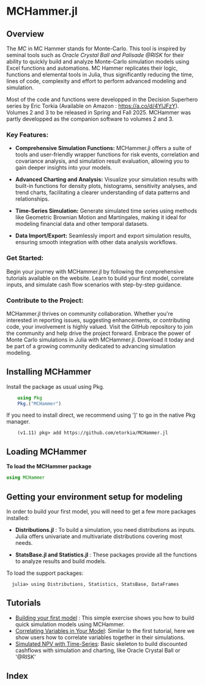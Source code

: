 #  MCHammer.jl

## Overview

The *MC* in MC Hammer stands for Monte-Carlo. This tool is inspired by seminal tools such as *Oracle Crystal Ball and Palisade @RISK* for their ability to quickly build and analyze Monte-Carlo simulation models using Excel functions and automations. MC Hammer replicates their logic, functions and elemental tools in Julia, thus significantly reducing the time, lines of code, complexity and effort to perform advanced modeling and simulation.

Most of the code and functions were developped in the Decision Superhero series by Eric Torkia (Available on Amazon : https://a.co/d/4YlJFzY). Volumes 2 and 3 to be released in Spring and Fall 2025. MCHammer was partly developped as the companion software to volumes 2 and 3. 

### Key Features:

- **Comprehensive Simulation Functions:** MCHammer.jl offers a suite of tools and user-friendly wrapper functions for risk events, correlation and covariance analysis, and simulation result evaluation, allowing you to gain deeper insights into your models. 

- **Advanced Charting and Analysis:** Visualize your simulation results with built-in functions for density plots, histograms, sensitivity analyses, and trend charts, facilitating a clearer understanding of data patterns and relationships. 

- **Time-Series Simulation:** Generate simulated time series using methods like Geometric Brownian Motion and Martingales, making it ideal for modeling financial data and other temporal datasets. 

- **Data Import/Export:** Seamlessly import and export simulation results, ensuring smooth integration with other data analysis workflows. 

### Get Started:

Begin your journey with MCHammer.jl by following the comprehensive tutorials available on the website. Learn to build your first model, correlate inputs, and simulate cash flow scenarios with step-by-step guidance.

### Contribute to the Project:

MCHammer.jl thrives on community collaboration. Whether you're interested in reporting issues, suggesting enhancements, or contributing code, your involvement is highly valued. Visit the GitHub repository to join the community and help drive the project forward. Embrace the power of Monte Carlo simulations in Julia with MCHammer.jl. Download it today and be part of a growing community dedicated to advancing simulation modeling. 

## Installing MCHammer

 Install the package as usual using Pkg.

```julia
    using Pkg
    Pkg.("MCHammer")
```

If you need to install direct, we recommend using ']' to go in the native Pkg manager.

```
    (v1.11) pkg> add https://github.com/etorkia/MCHammer.jl
```

## Loading MCHammer

**To load the MCHammer package**

```julia
using MCHammer
```


## Getting your environment setup for modeling

In order to build your first model, you will need to get a few more packages installed:
* **Distributions.jl** : To build a simulation, you need distributions as inputs. Julia offers univariate and multivariate distributions covering most needs.

* **StatsBase.jl and Statistics.jl** : These packages provide all the functions to analyze results and build models.

To load the support packages:

      julia> using Distributions, Statistics, StatsBase, DataFrames


## Tutorials

- [Building your first model](@ref) : This simple exercise shows you how to build quick simulation models using MCHammer.
- [Correlating Variables in Your Model](@ref): Similar to the first tutorial, here we show users how to correlate variables together in their simulations. 
- [Simulated NPV with Time-Series](@ref): Basic skeleton to build discounted cashflows with simulation and charting, like Oracle Crystal Ball or '@RISK' 


## Index

```@index
```

